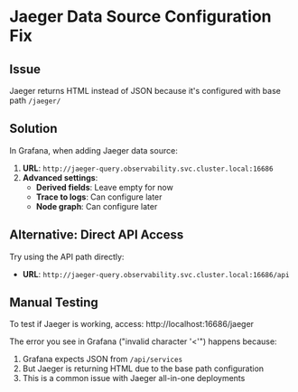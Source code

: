 # Jaeger Data Source Configuration Fix

## Issue
Jaeger returns HTML instead of JSON because it's configured with base path `/jaeger/`

## Solution
In Grafana, when adding Jaeger data source:

1. **URL**: `http://jaeger-query.observability.svc.cluster.local:16686`
2. **Advanced settings**:
   - **Derived fields**: Leave empty for now
   - **Trace to logs**: Can configure later
   - **Node graph**: Can configure later

## Alternative: Direct API Access
Try using the API path directly:
- **URL**: `http://jaeger-query.observability.svc.cluster.local:16686/api`

## Manual Testing
To test if Jaeger is working, access: http://localhost:16686/jaeger

The error you see in Grafana ("invalid character '<'") happens because:
1. Grafana expects JSON from `/api/services`
2. But Jaeger is returning HTML due to the base path configuration
3. This is a common issue with Jaeger all-in-one deployments
